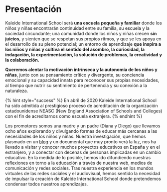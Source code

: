 # Presentación

Kaleide International School será **una escuela** **pequeña y familiar** donde los niños y niñas encontrarán continuidad entre su familia, su escuela y la sociedad circundante; una comunidad donde los niños y niñas crecen **sin juicios**, y sienten que se respetan sus propios ritmos, y que se les apoya en el desarrollo de su pleno potencial; un entorno de aprendizaje **que inspira a los niños y niñas y cultiva el sentido del asombro, la curiosidad, la indagación, la experimentación, la solución de problemas, la creatividad y la colaboración.** 

**Queremos alentar la motivación intrínseca y la autonomía de los niños y niñas**, junto con su pensamiento crítico y divergente, su conciencia emocional y su capacidad innata para reconocer sus propias necesidades, al tiempo que nutrir su sentimiento de pertenencia y su conexión a la naturaleza. 

{% hint style="success" %}
En abril de 2020 Kaleide International School ha sido admitida al prestigioso proceso de acreditación de la organización estadounidense NEASC \(New England Association of Schools and Colleges\) con el fin de acreditarnos como escuela extranjera.
{% endhint %}

Los promotores somos una madre y un padre \(Diana y Diego\) que llevamos ocho años explorando y divulgando formas de educar más cercanas a las necesidades de los niños y niñas. Nuestra investigación, que hemos plasmado en un [blog](http://www.estonoesunaescuela.org) y un documental que muy pronto verá la luz, nos ha llevado a visitar y conocer muchos proyectos educativos en España y en el extranjero, y a conectar con decenas de personas implicadas en un cambio educativo. En la medida de lo posible, hemos ido difundiendo nuestras reflexiones en torno a la educación a través de nuestra web, medios de comunicación y redes sociales. Tras nuestra experiencia en los mundos virtuales de las redes sociales y el audiovisual, hemos sentido la necesidad de impulsar la creación de Kaleide International School donde pretendemos condensar todos nuestros aprendizajes.



